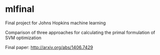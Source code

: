 # mlfinal

Final project for Johns Hopkins machine learning

Comparison of three approaches for calculating the primal formulation of SVM optimization

Final paper: http://arxiv.org/abs/1406.7429
